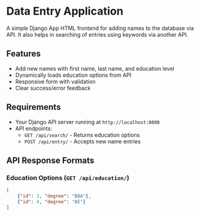 # Data Entry Application
A simple Django App HTML frontend for adding names to the database via API. It also helps in searching of entries using keywords via another API.

## Features

- Add new names with first name, last name, and education level
- Dynamically loads education options from API
- Responsive form with validation
- Clear success/error feedback

## Requirements

- Your Django API server running at `http://localhost:8000`
- API endpoints:
  - `GET /api/search/` - Returns education options
  - `POST /api/entry/` - Accepts new name entries

## API Response Formats

### Education Options (`GET /api/education/`)
```json
[
    {"id": 3, "degree": "BBA"},
    {"id": 4, "degree": "BE"}
]